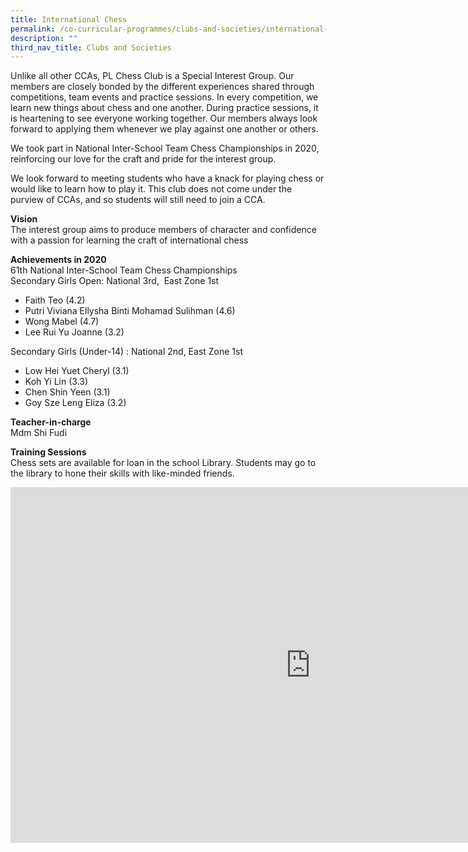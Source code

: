 ```yaml
---
title: International Chess
permalink: /co-curricular-programmes/clubs-and-societies/international-chess/
description: ""
third_nav_title: Clubs and Societies
---
```

Unlike all other CCAs, PL Chess Club is a Special Interest Group. Our members are closely bonded by the different experiences shared through competitions, team events and practice sessions. In every competition, we learn new things about chess and one another. During practice sessions, it is heartening to see everyone working together. Our members always look forward to applying them whenever we play against one another or others.  
  
We took part in National Inter-School Team Chess Championships in 2020, reinforcing our love for the craft and pride for the interest group.  
  
We look forward to meeting students who have a knack for playing chess or would like to learn how to play it. This club does not come under the purview of CCAs, and so students will still need to join a CCA.  
  
**Vision**  <br>
The interest group aims to produce members of character and confidence with a passion for learning the craft of international chess  

  
**Achievements in 2020**  <br>
61th National Inter-School Team Chess Championships  
Secondary Girls Open: National 3rd,&nbsp; East Zone 1st  
- Faith Teo (4.2)  
- Putri Viviana Ellysha Binti Mohamad Sulihman (4.6)  
- Wong Mabel (4.7)  
- Lee Rui Yu Joanne (3.2)  
  
Secondary Girls (Under-14) : National 2nd, East Zone 1st  
- Low Hei Yuet Cheryl (3.1)  
- Koh Yi Lin (3.3)  
- Chen Shin Yeen (3.1)  
- Goy Sze Leng Eliza (3.2)  
  
**Teacher-in-charge**  <br>
Mdm Shi Fudi  
  
**Training Sessions**  <br>
Chess sets are available for loan in the school Library. Students may go to the library to hone their skills with like-minded friends.

<iframe allowfullscreen="true" height="569" width="960" frameborder="0" src="https://docs.google.com/presentation/d/e/2PACX-1vQyH2wGaFWjGzUnjLFmE6bjAK3kKJ4PT1klwzc2-iMcGiphqFAVL0OK7c_ppLqTxU4M71NuYws8OUZC/embed?start=true&amp;loop=true&amp;delayms=3000"></iframe>
